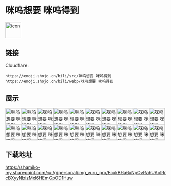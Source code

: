# 咪呜想要 咪呜得到
<img src="https://emoji.shojo.cn/bili/src/咪呜想要 咪呜得到/icon.png" width="50" height="50" alt="icon">

## 链接
Cloudflare:
```
https://emoji.shojo.cn/bili/src/咪呜想要 咪呜得到
https://emoji.shojo.cn/bili/webp/咪呜想要 咪呜得到
```
## 展示
<img src="https://emoji.shojo.cn/bili/src/咪呜想要 咪呜得到/咪呜想要 咪呜得到-咪自闭.png" width="50" height="50" alt="咪呜想要 咪呜得到-咪自闭"><img src="https://emoji.shojo.cn/bili/src/咪呜想要 咪呜得到/咪呜想要 咪呜得到-咪滑跪.png" width="50" height="50" alt="咪呜想要 咪呜得到-咪滑跪"><img src="https://emoji.shojo.cn/bili/src/咪呜想要 咪呜得到/咪呜想要 咪呜得到-咪闪亮.png" width="50" height="50" alt="咪呜想要 咪呜得到-咪闪亮"><img src="https://emoji.shojo.cn/bili/src/咪呜想要 咪呜得到/咪呜想要 咪呜得到-咪凝视.png" width="50" height="50" alt="咪呜想要 咪呜得到-咪凝视"><img src="https://emoji.shojo.cn/bili/src/咪呜想要 咪呜得到/咪呜想要 咪呜得到-咪躺平.png" width="50" height="50" alt="咪呜想要 咪呜得到-咪躺平"><img src="https://emoji.shojo.cn/bili/src/咪呜想要 咪呜得到/咪呜想要 咪呜得到-咪震惊.png" width="50" height="50" alt="咪呜想要 咪呜得到-咪震惊"><img src="https://emoji.shojo.cn/bili/src/咪呜想要 咪呜得到/咪呜想要 咪呜得到-咪流泪.png" width="50" height="50" alt="咪呜想要 咪呜得到-咪流泪"><img src="https://emoji.shojo.cn/bili/src/咪呜想要 咪呜得到/咪呜想要 咪呜得到-咪魂出走.png" width="50" height="50" alt="咪呜想要 咪呜得到-咪魂出走"><img src="https://emoji.shojo.cn/bili/src/咪呜想要 咪呜得到/咪呜想要 咪呜得到-咪得意.png" width="50" height="50" alt="咪呜想要 咪呜得到-咪得意"><img src="https://emoji.shojo.cn/bili/src/咪呜想要 咪呜得到/咪呜想要 咪呜得到-咪大笑.png" width="50" height="50" alt="咪呜想要 咪呜得到-咪大笑"><img src="https://emoji.shojo.cn/bili/src/咪呜想要 咪呜得到/咪呜想要 咪呜得到-咪炸毛.png" width="50" height="50" alt="咪呜想要 咪呜得到-咪炸毛"><img src="https://emoji.shojo.cn/bili/src/咪呜想要 咪呜得到/咪呜想要 咪呜得到-咪打call.png" width="50" height="50" alt="咪呜想要 咪呜得到-咪打call"><img src="https://emoji.shojo.cn/bili/src/咪呜想要 咪呜得到/咪呜想要 咪呜得到-咪爱你.png" width="50" height="50" alt="咪呜想要 咪呜得到-咪爱你"><img src="https://emoji.shojo.cn/bili/src/咪呜想要 咪呜得到/咪呜想要 咪呜得到-咪吃瓜.png" width="50" height="50" alt="咪呜想要 咪呜得到-咪吃瓜"><img src="https://emoji.shojo.cn/bili/src/咪呜想要 咪呜得到/咪呜想要 咪呜得到-咪融化.png" width="50" height="50" alt="咪呜想要 咪呜得到-咪融化"><img src="https://emoji.shojo.cn/bili/src/咪呜想要 咪呜得到/咪呜想要 咪呜得到-咪羞涩.png" width="50" height="50" alt="咪呜想要 咪呜得到-咪羞涩"><img src="https://emoji.shojo.cn/bili/src/咪呜想要 咪呜得到/咪呜想要 咪呜得到-咪开心.png" width="50" height="50" alt="咪呜想要 咪呜得到-咪开心"><img src="https://emoji.shojo.cn/bili/src/咪呜想要 咪呜得到/咪呜想要 咪呜得到-咪幽灵.png" width="50" height="50" alt="咪呜想要 咪呜得到-咪幽灵"><img src="https://emoji.shojo.cn/bili/src/咪呜想要 咪呜得到/咪呜想要 咪呜得到-咪坏笑.png" width="50" height="50" alt="咪呜想要 咪呜得到-咪坏笑"><img src="https://emoji.shojo.cn/bili/src/咪呜想要 咪呜得到/咪呜想要 咪呜得到-咪傲娇.png" width="50" height="50" alt="咪呜想要 咪呜得到-咪傲娇">

## 下载地址

https://shamiko-my.sharepoint.com/:u:/g/personal/img_yuru_pro/EcxkB6a6xNpOvRahUAolRrcBXyyNbizMxl6HEmGpOD1Huw